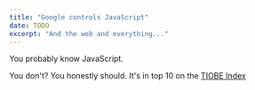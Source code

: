 ```yaml
---
title: "Google controls JavaScript"
date: TODO
excerpt: "And the web and everything..."
---
```


You probably know JavaScript.

You don't? You honestly should. It's in top 10 on the [TIOBE Index](www.tiobe.com)
